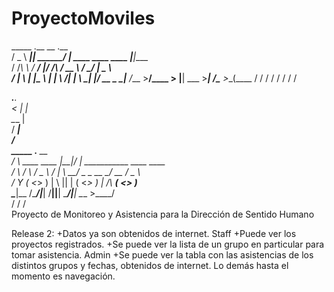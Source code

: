 # ProyectoMoviles
   _____         .__          __                       .__        
  /  _  \   _____|__| _______/  |_  ____   ____   ____ |__|____   
 /  /_\  \ /  ___/  |/  ___/\   __\/ __ \ /    \_/ ___\|  \__  \  
/    |    \\___ \|  |\___ \  |  | \  ___/|   |  \  \___|  |/ __ \_
\____|__  /____  >__/____  > |__|  \___  >___|  /\___  >__(____  /
        \/     \/        \/            \/     \/     \/        \/ 
                                                                  
 ___.__.                                                          
<   |  |                                                          
 \___  |                                                          
 / ____|                                                          
 \/                                                               
   _____                .__  __                                   
  /     \   ____   ____ |__|/  |_  ___________   ____  ____       
 /  \ /  \ /  _ \ /    \|  \   __\/  _ \_  __ \_/ __ \/  _ \      
/    Y    (  <_> )   |  \  ||  | (  <_> )  | \/\  ___(  <_> )     
\____|__  /\____/|___|  /__||__|  \____/|__|    \___  >____/      
        \/            \/                            \/   
Proyecto de Monitoreo y Asistencia para la Dirección de Sentido Humano


Release 2:
  +Datos ya son obtenidos de internet.
Staff
  +Puede ver los proyectos registrados.
  +Se puede ver la lista de un grupo en particular para tomar asistencia.
Admin
  +Se puede ver la tabla con las asistencias de los distintos grupos y fechas, obtenidos de internet.
Lo demás hasta el momento es navegación.
